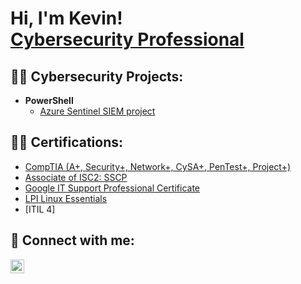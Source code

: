 <h1>Hi, I'm Kevin! <br/><a href="https://www.linkedin.com/in/kevin-solorzano-59a949245/">Cybersecurity Professional</a>

<h2>👨‍💻 Cybersecurity Projects:</h2>

- <b>PowerShell</b>
  - [Azure Sentinel SIEM project](https://github.com/KSolo10/Azure)

<h2>👨‍💻 Certifications:</h2>

  - [CompTIA (A+, Security+, Network+, CySA+, PenTest+, Project+)](https://www.credly.com/users/kevin-solorzano.dc4afe29)
  - [Associate of ISC2: SSCP](https://www.credly.com/users/kevin-solorzano.dc4afe29)
  - [Google IT Support Professional Certificate](https://coursera.org/share/1d44816145b39790460e19c8a501fa8d)
  - [LPI Linux Essentials](https://cs.lpi.org/caf/Xamman/certification/verify/LPI000575259/dffcxkcv3v)
  - [ITIL 4]
    
<h2> 🤳 Connect with me:</h2>

[<img align="left" alt="kevin-solorzano-59a949245 | LinkedIn" width="22px" src="https://cdn.jsdelivr.net/npm/simple-icons@v3/icons/linkedin.svg" />][linkedin]


[linkedin]: https://linkedin.com/in/kevin-solorzano-59a949245
